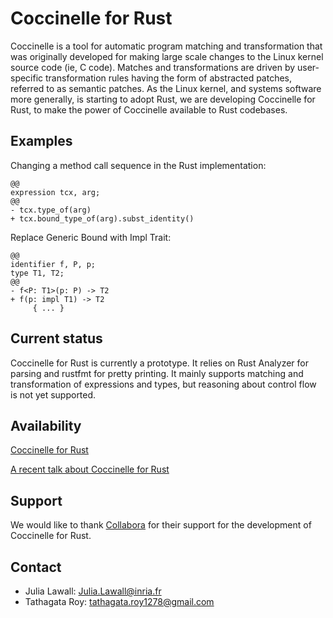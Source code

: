 # Coccinelle for Rust

Coccinelle is a tool for automatic program matching and transformation that
was originally developed for making large scale changes to the Linux kernel
source code (ie, C code).  Matches and transformations are driven by
user-specific transformation rules having the form of abstracted patches,
referred to as semantic patches. As the Linux kernel, and systems software
more generally, is starting to adopt Rust, we are developing Coccinelle for
Rust, to make the power of Coccinelle available to Rust codebases.

## Examples

Changing a method call sequence in the Rust implementation:

<pre><code class="language-diff hljs"><span class="hljs-title">@@</span>
<span class="hljs-keyword">expression</span> tcx, arg;
<span class="hljs-title">@@</span>
<span class="hljs-deletion">- tcx.type_of(arg)</span>
<span class="hljs-addition">+ tcx.bound_type_of(arg).subst_identity()</span>
</code></pre>

Replace Generic Bound with Impl Trait:

<pre><code class="language-diff hljs"><span class="hljs-title">@@</span>
<span class="hljs-keyword">identifier</span> f, P, p;
<span class="hljs-keyword">type</span> T1, T2;
<span class="hljs-title">@@</span>
<span class="hljs-deletion">- f&lt;P: T1&gt;(p: P) -&gt; T2</span>
<span class="hljs-addition">+ f(p: impl T1) -&gt; T2</span>
     { ... }
</code></pre>

## Current status

Coccinelle for Rust is currently a prototype.  It relies on Rust Analyzer
for parsing and rustfmt for pretty printing.  It mainly supports matching
and transformation of expressions and types, but reasoning about control
flow is not yet supported.

## Availability

[Coccinelle for Rust](https://gitlab.inria.fr/coccinelle/coccinelleforrust.git)

[A recent talk about Coccinelle for Rust](https://gitlab.inria.fr/coccinelle/coccinelleforrust/-/blob/main/talks/rfl.pdf)

## Support

We would like to thank [Collabora](https://www.collabora.com/) for their support for
the development of Coccinelle for Rust.

## Contact

- Julia Lawall: [Julia.Lawall@inria.fr](mailto:Julia.Lawall@inria.fr)
- Tathagata Roy: [tathagata.roy1278@gmail.com](mailto:tathagata.roy1278@gmail.com)
